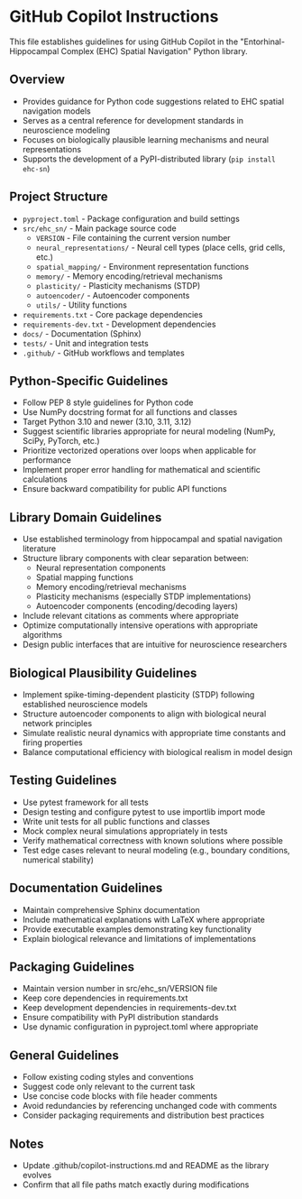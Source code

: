 # GitHub Copilot Instructions

This file establishes guidelines for using GitHub Copilot in the "Entorhinal-Hippocampal Complex (EHC) Spatial Navigation" Python library.

## Overview
- Provides guidance for Python code suggestions related to EHC spatial navigation models
- Serves as a central reference for development standards in neuroscience modeling
- Focuses on biologically plausible learning mechanisms and neural representations
- Supports the development of a PyPI-distributed library (`pip install ehc-sn`)

## Project Structure
- `pyproject.toml` - Package configuration and build settings
- `src/ehc_sn/` - Main package source code
  - `VERSION` - File containing the current version number
  - `neural_representations/` - Neural cell types (place cells, grid cells, etc.)
  - `spatial_mapping/` - Environment representation functions
  - `memory/` - Memory encoding/retrieval mechanisms
  - `plasticity/` - Plasticity mechanisms (STDP)
  - `autoencoder/` - Autoencoder components
  - `utils/` - Utility functions
- `requirements.txt` - Core package dependencies
- `requirements-dev.txt` - Development dependencies
- `docs/` - Documentation (Sphinx)
- `tests/` - Unit and integration tests
- `.github/` - GitHub workflows and templates

## Python-Specific Guidelines
- Follow PEP 8 style guidelines for Python code
- Use NumPy docstring format for all functions and classes
- Target Python 3.10 and newer (3.10, 3.11, 3.12)
- Suggest scientific libraries appropriate for neural modeling (NumPy, SciPy, PyTorch, etc.)
- Prioritize vectorized operations over loops when applicable for performance
- Implement proper error handling for mathematical and scientific calculations
- Ensure backward compatibility for public API functions

## Library Domain Guidelines
- Use established terminology from hippocampal and spatial navigation literature
- Structure library components with clear separation between:
  - Neural representation components
  - Spatial mapping functions
  - Memory encoding/retrieval mechanisms
  - Plasticity mechanisms (especially STDP implementations)
  - Autoencoder components (encoding/decoding layers)
- Include relevant citations as comments where appropriate
- Optimize computationally intensive operations with appropriate algorithms
- Design public interfaces that are intuitive for neuroscience researchers

## Biological Plausibility Guidelines
- Implement spike-timing-dependent plasticity (STDP) following established neuroscience models
- Structure autoencoder components to align with biological neural network principles
- Simulate realistic neural dynamics with appropriate time constants and firing properties
- Balance computational efficiency with biological realism in model design

## Testing Guidelines
- Use pytest framework for all tests
- Design testing and configure pytest to use importlib import mode 
- Write unit tests for all public functions and classes
- Mock complex neural simulations appropriately in tests
- Verify mathematical correctness with known solutions where possible
- Test edge cases relevant to neural modeling (e.g., boundary conditions, numerical stability)

## Documentation Guidelines
- Maintain comprehensive Sphinx documentation
- Include mathematical explanations with LaTeX where appropriate
- Provide executable examples demonstrating key functionality
- Explain biological relevance and limitations of implementations

## Packaging Guidelines
- Maintain version number in src/ehc_sn/VERSION file
- Keep core dependencies in requirements.txt
- Keep development dependencies in requirements-dev.txt
- Ensure compatibility with PyPI distribution standards
- Use dynamic configuration in pyproject.toml where appropriate

## General Guidelines
- Follow existing coding styles and conventions
- Suggest code only relevant to the current task
- Use concise code blocks with file header comments
- Avoid redundancies by referencing unchanged code with comments
- Consider packaging requirements and distribution best practices

## Notes
- Update .github/copilot-instructions.md and README as the library evolves
- Confirm that all file paths match exactly during modifications
